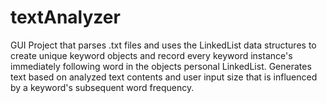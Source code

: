 # textAnalyzer
GUI Project that parses .txt files and uses the LinkedList data structures to create unique keyword objects and record every keyword instance's immediately following word in the objects personal LinkedList. Generates text based on analyzed text contents and user input size that is influenced by a keyword's subsequent word frequency.
